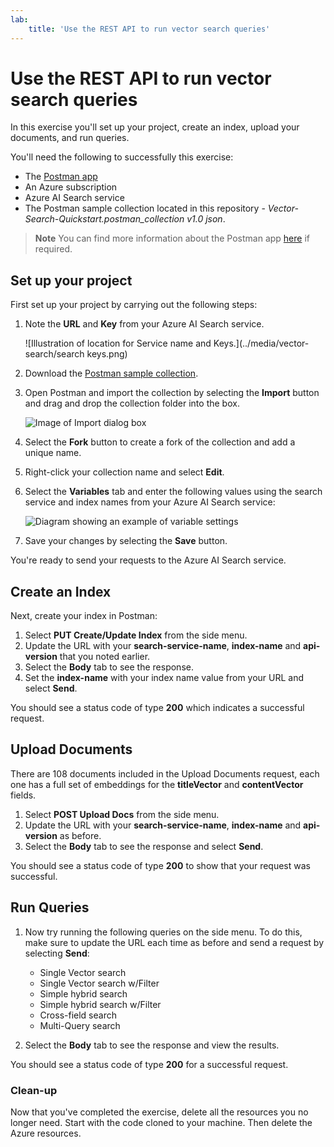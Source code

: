 ```yaml
---
lab:
    title: 'Use the REST API to run vector search queries'
---
```


# Use the REST API to run vector search queries

In this exercise you'll set up your project, create an index, upload your documents, and run queries.

You'll need the following to successfully this exercise:

- The [Postman app](https://www.postman.com/downloads/)
- An Azure subscription
- Azure AI Search service
- The Postman sample collection located in this repository - *Vector-Search-Quickstart.postman_collection v1.0 json*.

> **Note**
> You can find more information about the Postman app [here](https://learn.microsoft.com/en-us/azure/search/search-get-started-rest) if required.

## Set up your project

First set up your project by carrying out the following steps:

1. Note the **URL** and **Key** from your Azure AI Search service.

    ![Illustration of location for Service name and Keys.](../media/vector-search/search keys.png)

1. Download the [Postman sample collection](https://github.com/MicrosoftLearning/mslearn-knowledge-mining/blob/main/Labfiles/10-vector-search/Vector%20Search.postman_collection%20v1.0.json).
1. Open Postman and import the collection by selecting the **Import** button and drag and drop the collection folder into the box.

    ![Image of Import dialog box](../media/vector-search/import.png)

1. Select the **Fork** button to create a fork of the collection and add a unique name.
1. Right-click your collection name and select **Edit**.
1. Select the **Variables** tab and enter the following values using the search service and index names from your Azure AI Search service:

    ![Diagram showing an example of variable settings](../media/vector-search/variables.png)

1. Save your changes by selecting the **Save** button.

You're ready to send your requests to the Azure AI Search service.

## Create an Index

Next, create your index in Postman:

1. Select **PUT Create/Update Index** from the side menu.
1. Update the URL with your **search-service-name**, **index-name** and **api-version** that you noted earlier.
1. Select the **Body** tab to see the response.
1. Set the **index-name** with your index name value from your URL and select **Send**.

You should see a status code of type **200** which indicates a successful request.

## Upload Documents

There are 108 documents included in the Upload Documents request, each one has a full set of embeddings for the **titleVector** and **contentVector** fields.

1. Select **POST Upload Docs** from the side menu.
1. Update the URL with your **search-service-name**, **index-name** and **api-version** as before.
1. Select the **Body** tab to see the response and select **Send**.

You should see a status code of type **200** to show that your request was successful.

## Run Queries

1. Now try running the following queries on the side menu. To do this, make sure to update the URL each time as before and send a request by selecting **Send**:

    - Single Vector search
    - Single Vector search w/Filter
    - Simple hybrid search
    - Simple hybrid search w/Filter
    - Cross-field search
    - Multi-Query search

1. Select the **Body** tab to see the response and view the results.

You should see a status code of type **200** for a successful request.

### Clean-up

Now that you've completed the exercise, delete all the resources you no longer need. Start with the code cloned to your machine. Then delete the Azure resources.
